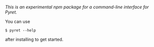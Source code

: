 
*This is an experimental npm package for a command-line interface for Pyret.*

You can use

```
$ pyret --help
```

after installing to get started.

